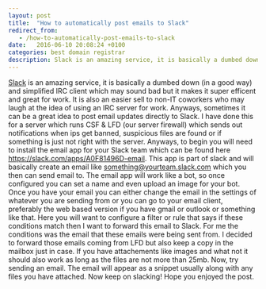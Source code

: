 ```yaml
---
layout: post
title:  "How to automatically post emails to Slack"
redirect_from:
   - /how-to-automatically-post-emails-to-slack
date:   2016-06-10 20:08:24 +0100
categories: best domain registrar
description: Slack is an amazing service, it is basically a dumbed down (in a good way) and simplified IRC client which may sound bad but it makes it super efficent and great for wo
---
```


[Slack](https://slack.com) is an amazing service, it is basically a dumbed down (in a good way) and simplified IRC client which may sound bad but it makes it super efficent and great for work. It is also an easier sell to non-IT coworkers who may laugh at the idea of using an IRC server for work. Anyways, sometimes it can be a great idea to post email updates directly to Slack. I have done this for a server which runs CSF & LFD (our server firewall) which sends out notifications when ips get banned, suspicious files are found or if something is just not right with the server. Anyways, to begin you will need to install the email app for your Slack team which can be found here <https://slack.com/apps/A0F81496D-email>. This app is part of slack and will basically create an email like something@yourteam.slack.com which you then can send email to. The email app will work like a bot, so once configured you can set a name and even upload an image for your bot. Once you have your email you can either change the email in the settings of whatever you are sending from or you can go to your email client, preferably the web based version if you have gmail or outlook or something like that. Here you will want to configure a filter or rule that says if these conditions match then I want to forward this email to Slack. For me the conditions was the email that these emails were being sent from. I decided to forward those emails coming from LFD but also keep a copy in the mailbox just in case. If you have attachements like images and what not it should also work as long as the files are not more than 25mb. Now, try sending an email. The email will appear as a snippet usually along with any files you have attached. Now keep on slacking! Hope you enjoyed the post.